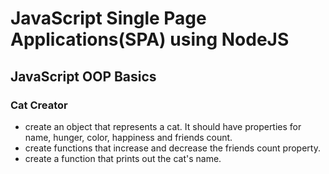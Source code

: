 # JavaScript Single Page Applications(SPA) using NodeJS
## JavaScript OOP Basics

### Cat Creator
* create an object that represents a cat. It should have properties for name, hunger, color, happiness and friends count.
* create functions that increase and decrease the friends count property.
* create a function that prints out the cat's name.